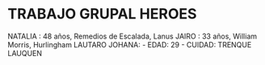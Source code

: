 # TRABAJO GRUPAL HEROES
NATALIA : 48 años, Remedios de Escalada, Lanus
JAIRO : 33 años, William Morris, Hurlingham
LAUTARO
JOHANA: - EDAD: 29 - CUIDAD: TRENQUE LAUQUEN 
